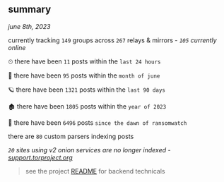 
## summary
_june 8th, 2023_

currently tracking `149` groups across `267` relays & mirrors - _`105` currently online_

⏲ there have been `11` posts within the `last 24 hours`

🦈 there have been `95` posts within the `month of june`

🪐 there have been `1321` posts within the `last 90 days`

🏚 there have been `1805` posts within the `year of 2023`

🦕 there have been `6496` posts `since the dawn of ransomwatch`

there are `80` custom parsers indexing posts

_`20` sites using v2 onion services are no longer indexed - [support.torproject.org](https://support.torproject.org/onionservices/v2-deprecation/)_

> see the project [README](https://github.com/joshhighet/ransomwatch#ransomwatch--) for backend technicals
